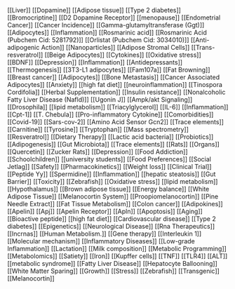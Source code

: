 [[Liver]]
[[Dopamine]]
[[Adipose tissue]]
[[Type 2 diabetes]]
[[Bromocriptine]]
[[D2 Dopamine Receptor]]
[[menopause]]
[[Endometrial Cancer]]
[[Cancer Incidence]]
[[Gamma-glutamyltransferase (Ggt)]]
[[Adipocytes]]
[[Inflammation]]
[[Rosmarinic acid]]
[[Rosmarinic Acid (Pubchem Cid: 5281792)]]
[[Orlistat (Pubchem Cid: 3034010)]]
[[Anti-adipogenic Action]]
[[Nanoparticles]]
[[Adipose Stromal Cells]]
[[Trans-resveratrol]]
[[Beige Adipocytes]]
[[Cytokines]]
[[Oxidative stress]]
[[BDNF]]
[[Depression]]
[[Inflammation]]
[[Antidepressants]]
[[Thermogenesis]]
[[3T3-L1 adipocytes]]
[[Fam107a]]
[[Fat Browning]]
[[Breast cancer]]
[[Adipocytes]]
[[Bone Metastasis]]
[[Cancer Associated Adipocytes]]
[[Anxiety]]
[[high fat diet]]
[[neuroinflammation]]
[[Tinospora Cordifolia]]
[[Herbal Supplementation]]
[[Insulin resistance]]
[[Nonalcoholic Fatty Liver Disease (Nafld)]]
[[Ugonin J]]
[[Ampk/akt Signaling]]
[[Drosophila]]
[[lipid metabolism]]
[[Triacylglycerol]]
[[IL-6]]
[[Inflammation]]
[[Cpt-1]]
[[T. Chebula]]
[[Pro-inflammatory Cytokine]]
[[Comorbidities]]
[[Covid-19]]
[[Sars-cov-2]]
[[Amino Acid Sensor Gcn2]]
[[Trace elements]]
[[Carnitine]]
[[Tyrosine]]
[[Tryptophan]]
[[Mass spectrometry]]
[[Resveratrol]]
[[Dietary Therapy]]
[[Lactic acid bacteria]]
[[Probiotics]]
[[Adipogenesis]]
[[Gut Microbiota]]
[[Trace elements]]
[[Rats]]
[[Organs]]
[[Quercetin]]
[[Zucker Rats]]
[[Depression]]
[[Food Addiction]]
[[Schoolchildren]]
[[university students]]
[[Food Preferences]]
[[Social Jetlag]]
[[Safety]]
[[Pharmacokinetics]]
[[Weight loss]]
[[Clinical Trial]]
[[Peptide Yy]]
[[Spermidine]]
[[Inflammation]]
[[hepatic steatosis]]
[[Gut Barrier]]
[[Toxicity]]
[[Zebrafish]]
[[Oxidative stress]]
[[lipid metabolism]]
[[Hypothalamus]]
[[Brown adipose tissue]]
[[Energy balance]]
[[White Adipose Tissue]]
[[Melanocortin System]]
[[Proopiomelanocortin]]
[[Pine Needle Extract]]
[[Fat Tissue Metabolism]]
[[Colon cancer]]
[[Adipokines]]
[[Apelin]]
[[Apj]]
[[Apelin Receptor]]
[[Apln]]
[[Apoptosis]]
[[Aging]]
[[Bioactive peptide]]
[[high fat diet]]
[[Cardiovascular disease]]
[[Type 2 diabetes]]
[[Epigenetics]]
[[Neurological Disease]]
[[Rna Therapeutics]]
[[Incrnas]]
[[Human Metabolism.]]
[[Gene therapy]]
[[Interleukin 1]]
[[Molecular mechanism]]
[[Inflammatory Diseases]]
[[Low-grade Inflammation]]
[[Lactation]]
[[Milk composition]]
[[Metabolic Programming]]
[[Metabolomics]]
[[Satiety]]
[[Iron]]
[[Kupffer cells]]
[[TNF]]
[[TLR4]]
[[ALT]]
[[metabolic syndrome]]
[[Fatty Liver Disease]]
[[Hepatocyte Ballooning]]
[[White Matter Sparing]]
[[Growth]]
[[Stress]]
[[Zebrafish]]
[[Transgenic]]
[[Melanocortin]]
